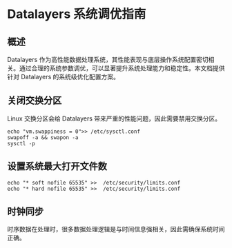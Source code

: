 # Datalayers 系统调优指南

## 概述
Datalayers 作为高性能数据处理系统，其性能表现与底层操作系统配置密切相关。通过合理的系统参数调优，可以显著提升系统处理能力和稳定性。本文档提供针对 Datalayers 的系统级优化配置方案。

## 关闭交换分区

Linux 交换分区会给 Datalayers 带来严重的性能问题，因此需要禁用交换分区。

```shell
echo "vm.swappiness = 0">> /etc/sysctl.conf
swapoff -a && swapon -a
sysctl -p
```


## 设置系统最大打开文件数

```shell
echo "* soft nofile 65535" >>  /etc/security/limits.conf
echo "* hard nofile 65535" >>  /etc/security/limits.conf
```

## 时钟同步

时序数据在处理时，很多数据处理逻辑是与时间信息强相关，因此需确保系统时间正确。
